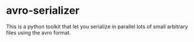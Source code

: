 avro-serializer
===============

This is a python toolkit that let you serialize in parallel lots of small arbitrary files using the avro format.
